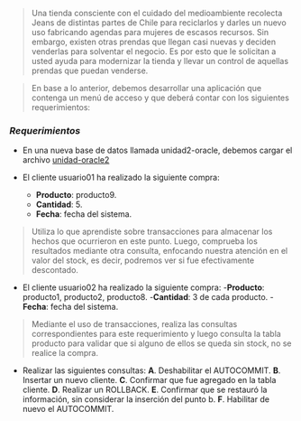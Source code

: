 
>  Una tienda consciente con el cuidado del medioambiente recolecta Jeans de distintas 
partes de Chile para reciclarlos y darles un nuevo uso fabricando agendas para mujeres de escasos recursos. Sin embargo, existen otras prendas que llegan casi nuevas y deciden venderlas para solventar el negocio. Es por esto que le solicitan a usted ayuda para modernizar la tienda y llevar un control de aquellas prendas que puedan venderse. 

>En base a lo anterior, debemos desarrollar una aplicación que contenga un menú de acceso y que deberá contar con los siguientes requerimientos:

### *Requerimientos*
- En una nueva base de datos llamada unidad2-oracle, debemos cargar el archivo [unidad-oracle2](https://gist.githubusercontent.com/elrerag/18ba64101bb39bf9c37777b07c70b295/raw/01b820296fac5f64db7d4907aec365ba9a75a007/unidad2_oracle.sql "unidad-oracle2")

- El cliente usuario01 ha realizado la siguiente compra:
	- **Producto**: producto9.
	- **Cantidad**: 5.
	- **Fecha**: fecha del sistema.

>Utiliza lo que aprendiste sobre transacciones para almacenar los hechos que ocurrieron en este punto. Luego, comprueba los resultados mediante otra consulta, enfocando nuestra atención en el valor del stock, es decir, podremos ver si fue efectivamente descontado.

-  El cliente usuario02 ha realizado la siguiente compra:
	-**Producto**: producto1, producto2, producto8.
	-**Cantidad**: 3 de cada producto.
	-**Fecha**: fecha del sistema.
>Mediante el uso de transacciones, realiza las consultas correspondientes para este requerimiento y luego consulta la tabla producto para validar que si alguno de ellos se queda sin stock, no se realice la compra.

-   Realizar las siguientes consultas:
	**A**. Deshabilitar el AUTOCOMMIT.
	**B**. Insertar un nuevo cliente.
	**C**. Confirmar que fue agregado en la tabla cliente.
	**D**. Realizar un ROLLBACK.
	**E**. Confirmar que se restauró la información, sin considerar la inserción del punto b.
	**F**. Habilitar de nuevo el AUTOCOMMIT.
